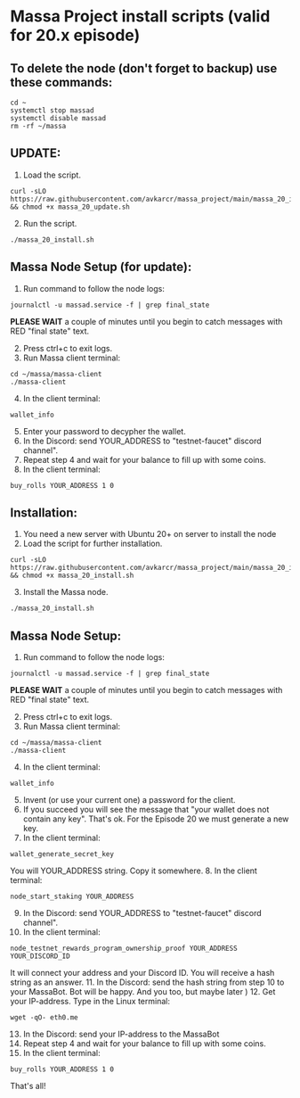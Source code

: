 # Massa Project install scripts (valid for 20.x episode)
## To delete the node (don't forget to backup) use these commands:
```
cd ~
systemctl stop massad
systemctl disable massad
rm -rf ~/massa
```
## UPDATE:
1. Load the script.
```
curl -sLO https://raw.githubusercontent.com/avkarcr/massa_project/main/massa_20_install.sh && chmod +x massa_20_update.sh
```
2. Run the script.
```
./massa_20_install.sh
```
## Massa Node Setup (for update):
1. Run command to follow the node logs:
```
journalctl -u massad.service -f | grep final_state
```
**PLEASE WAIT** a couple of minutes until you begin to catch messages with RED "final state" text.

2. Press ctrl+c to exit logs.
3. Run Massa client terminal:
```
cd ~/massa/massa-client
./massa-client
```
4. In the client terminal:
```
wallet_info
```
5. Enter your password to decypher the wallet.
6. In the Discord: send YOUR_ADDRESS to "testnet-faucet" discord channel".
7. Repeat step 4 and wait for your balance to fill up with some coins.
8. In the client terminal:
```
buy_rolls YOUR_ADDRESS 1 0
```
## Installation:
1. You need a new server with Ubuntu 20+ on server to install the node
2. Load the script for further installation.
```
curl -sLO https://raw.githubusercontent.com/avkarcr/massa_project/main/massa_20_install.sh && chmod +x massa_20_install.sh
```
3. Install the Massa node.
```
./massa_20_install.sh
```
## Massa Node Setup:
1. Run command to follow the node logs:
```
journalctl -u massad.service -f | grep final_state
```
**PLEASE WAIT** a couple of minutes until you begin to catch messages with RED "final state" text.

2. Press ctrl+c to exit logs.
3. Run Massa client terminal:
```
cd ~/massa/massa-client
./massa-client
```
4. In the client terminal:
```
wallet_info
```
5. Invent (or use your current one) a password for the client.
6. If you succeed you will see the message that "your wallet does not contain any key".
That's ok. For the Episode 20 we must generate a new key.
7. In the client terminal:
```
wallet_generate_secret_key
```
You will YOUR_ADDRESS string. Copy it somewhere.
8. In the client terminal:
```
node_start_staking YOUR_ADDRESS
```
9. In the Discord: send YOUR_ADDRESS to "testnet-faucet" discord channel".
10. In the client terminal:
```
node_testnet_rewards_program_ownership_proof YOUR_ADDRESS YOUR_DISCORD_ID
```
It will connect your address and your Discord ID. You will receive a hash string as an answer.
11. In the Discord: send the hash string from step 10 to your MassaBot. Bot will be happy. And you too, but maybe later )
12. Get your IP-address. Type in the Linux terminal:
```
wget -qO- eth0.me
```
13. In the Discord: send your IP-address to the MassaBot
14. Repeat step 4 and wait for your balance to fill up with some coins.
15. In the client terminal:
```
buy_rolls YOUR_ADDRESS 1 0
```

That's all!
